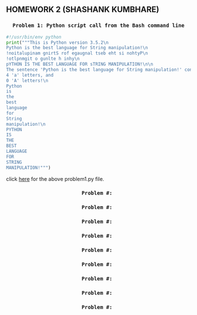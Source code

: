 ## HOMEWORK 2 (SHASHANK KUMBHARE) #  

### <p align="center">```Problem 1: Python script call from the Bash command line```</p>  
```python		  
#!/usr/bin/env python
print("""This is Python version 3.5.2\n 
Python is the best language for String manipulation!\n
!noitalupinam gnirtS rof egaugnal tseb eht si nohtyP\n
!otlpnmgit o gunlte h inhy\n
pYTHON IS THE BEST LANGUAGE FOR sTRING MANIPULATION!\n\n
The sentence 'Python is the best language for String manipulation!' contains
4 'a' letters, and
0 'A' letters!\n
Python
is
the
best
language
for
String
manipulation!\n
PYTHON
IS
THE
BEST
LANGUAGE
FOR
STRING
MANIPULATION!""")  
```	
click [here](./problem1.py) for the above problem1.py file.  
	
### <p align="center">```Problem #: ```</p>  

### <p align="center">```Problem #: ```</p>  

### <p align="center">```Problem #: ```</p>  

### <p align="center">```Problem #: ```</p>  

### <p align="center">```Problem #: ```</p>  

### <p align="center">```Problem #: ```</p>  

### <p align="center">```Problem #: ```</p>  

### <p align="center">```Problem #: ```</p>  

### <p align="center">```Problem #: ```</p>  




